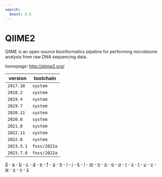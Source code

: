 ```yaml
---
search:
  boost: 0.5
---
```

# QIIME2

QIIME is an open-source bioinformatics pipeline for performing microbiome analysis  from raw DNA sequencing data.

*homepage*: <http://qiime2.org/>

version | toolchain
--------|----------
``2017.10`` | ``system``
``2018.2`` | ``system``
``2019.4`` | ``system``
``2019.7`` | ``system``
``2020.11`` | ``system``
``2020.8`` | ``system``
``2021.8`` | ``system``
``2022.11`` | ``system``
``2022.8`` | ``system``
``2023.5.1`` | ``foss/2022a``
``2023.7.0`` | ``foss/2022a``

[0](../0/index.md) - [a](../a/index.md) - [b](../b/index.md) - [c](../c/index.md) - [d](../d/index.md) - [e](../e/index.md) - [f](../f/index.md) - [g](../g/index.md) - [h](../h/index.md) - [i](../i/index.md) - [j](../j/index.md) - [k](../k/index.md) - [l](../l/index.md) - [m](../m/index.md) - [n](../n/index.md) - [o](../o/index.md) - [p](../p/index.md) - [q](../q/index.md) - [r](../r/index.md) - [s](../s/index.md) - [t](../t/index.md) - [u](../u/index.md) - [v](../v/index.md) - [w](../w/index.md) - [x](../x/index.md) - [y](../y/index.md) - [z](../z/index.md)

